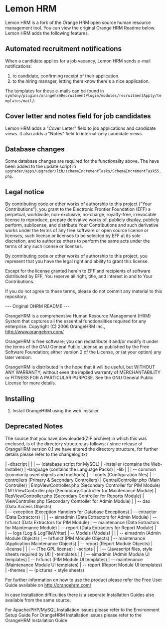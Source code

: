 # Lemon HRM

Lemon HRM is a fork of the Orange HRM open source human resource management tool. You can view the original Orange HRM Readme below. Lemon HRM adds the following features.

## Automated recruitment notifications

When a candidate applies for a job vacancy, Lemon HRM sends e-mail notifications:
1. to candidate, confirming receipt of their application.
2. to the hiring manager, letting them know there's a nice application.

The templates for these e-mails can be found in `symfony/plugins/orangehrmRecruitmentPlugin/modules/recruitmentApply/templates/mail/`.

## Cover letter and notes field for job candidates

Lemon HRM adds a "Cover Letter" field to job applications and candidate views. It also adds a "Notes" field to internal-only candidate views.

## Database changes

Some database changes are required for the functionality above. The have been added to the update script in `upgrader/apps/upgrader/lib/schemaIncrementTasks/SchemaIncrementTask55.php`.

## Legal notice

By contributing code or other works of authorship to this project
("Your Contributions"), you grant to the Electronic Frontier Foundation
(EFF) a perpetual, worldwide, non-exclusive, no-charge, royalty-free,
irrevocable license to reproduce, prepare derivative works of, publicly
display, publicly perform, sublicense, and distribute Your Contributions
and such derivative works under the terms of any free software or open
source license or licenses, such license or licenses to be selected by
EFF at its sole discretion, and to authorize others to perform the same
acts under the terms of any such license or licenses.

By contributing code or other works of authorship to this project, you 
represent that you have the legal right and ability to grant this
license.

Except for the license granted herein to EFF and recipients of
software distributed by EFF, You reserve all right, title,
and interest in and to Your Contributions.

If you do not agree to these terms, please do not commit any material
to this repository.

--- Original OHRM README ---

OrangeHRM is a comprehensive Human Resource Management (HRM) System that captures 
all the essential functionalities required for any enterprise. 
Copyright (C) 2006 OrangeHRM Inc., http://www.orangehrm.com/

OrangeHRM is free software; you can redistribute it and/or modify it under the terms of
the GNU General Public License as published by the Free Software Foundation; either
version 2 of the License, or (at your option) any later version.

OrangeHRM is distributed in the hope that it will be useful, but WITHOUT ANY WARRANTY; 
without even the implied warranty of MERCHANTABILITY or FITNESS FOR A PARTICULAR PURPOSE. 
See the GNU General Public License for more details.

Installing
----------
1. Install OrangeHRM using the web installer

Deprecated Notes
----------------

The source that you have downloaded(ZIP archive) in which this was enclosed, is of the 
directory structure as follows; ( since release of OrangeHRM version 0.1 we have altered 
the directory structure, for further details please refer to the changelog.txt


|
-dbscript
|	|
|	-- (database script for MySQL)
|
-installer (contains the Web-Installer)
|
-language (contains the Language Packs)
|
-lib
|	|
|	-- common (commonly used objects and methods)
|	-- confs (Configuration files)
|	-- controllers (Primary & Secondary Controllers)
|			CentralController.php (Main Controller)
|			EmpViewController.php (Secondary Controller for PIM Module)
|			MTViewController.php (Secondary Controller for Maintenance Module)
|			RepViewController.php (Secondary Controller for Reports Module)
|			ViewController.php (Secondary Controller for Admin Module)
|
|	-- dao (Data Access Objects)			
|	-- exception (Exception Handlers for Database Exceptions)
|	-- extractor (Data Extractors)
|				|
|				-- eimadmin (Data Extractors for Admin Module)
|				-- hrfunct (Data Extractors for PIM Module)
|				-- maintenance (Data Extractors for Maintenance Module)
|				-- report (Data Extractors for Report Module)
|				
|	-- logs (Log & LogFileWriter)
|	-- Models (Models)
|			|
|			-- eimadmin (Admin Module Objects)
|			-- hrfunct (PIM Module Objects)
|			-- maintenance (Application Maintenance Objects)
|			-- report (Report Module Objects)
|	
-license
|	|
|	-- (The GPL license)
|
-scripts
|	|
|	-- (Javascript files, style sheets required by UI)
|
-templates
|	|
|	-- eimadmin (Admin Module UI templates)
|	-- hrfunct (PIM Module UI templates)
|	-- maintenance (Maintenance Module UI templates)
|	-- report (Report Module UI templates)
|
-themes
	|
	-- (pictures + style sheets)


For further information on how to use the product please refer the Free User Guide 
available on http://orangehrm.com/

In case Installation difficulties there is a seperate Installation Guides also 
available from the same source. 

For Apache/PHP/MySQL Installation issues please refer to the Environment Setup Guide
For OrangeHRM Installation issues please refer to the OrangeHRM Installation Guide
